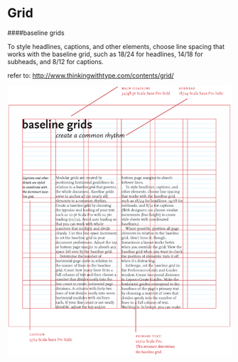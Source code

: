 # Grid

####baseline grids

To style headlines, captions, and other elements, choose line spacing that works with the baseline grid, such as 18/24 for headlines, 14/18 for subheads, and 8/12 for captions. 

refer to: http://www.thinkingwithtype.com/contents/grid/

![](imgs/Thinking_with_Type_Grid_11.gif)